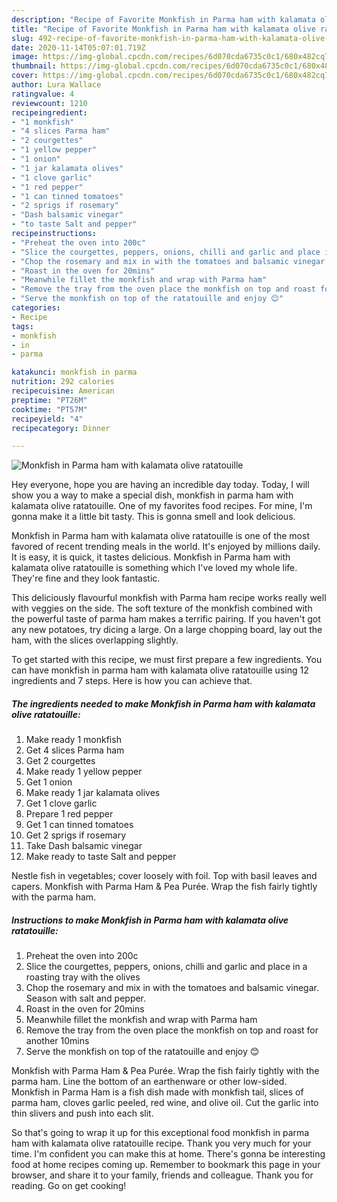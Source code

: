 ```yaml
---
description: "Recipe of Favorite Monkfish in Parma ham with kalamata olive ratatouille"
title: "Recipe of Favorite Monkfish in Parma ham with kalamata olive ratatouille"
slug: 492-recipe-of-favorite-monkfish-in-parma-ham-with-kalamata-olive-ratatouille
date: 2020-11-14T05:07:01.719Z
image: https://img-global.cpcdn.com/recipes/6d070cda6735c0c1/680x482cq70/monkfish-in-parma-ham-with-kalamata-olive-ratatouille-recipe-main-photo.jpg
thumbnail: https://img-global.cpcdn.com/recipes/6d070cda6735c0c1/680x482cq70/monkfish-in-parma-ham-with-kalamata-olive-ratatouille-recipe-main-photo.jpg
cover: https://img-global.cpcdn.com/recipes/6d070cda6735c0c1/680x482cq70/monkfish-in-parma-ham-with-kalamata-olive-ratatouille-recipe-main-photo.jpg
author: Lura Wallace
ratingvalue: 4
reviewcount: 1210
recipeingredient:
- "1 monkfish"
- "4 slices Parma ham"
- "2 courgettes"
- "1 yellow pepper"
- "1 onion"
- "1 jar kalamata olives"
- "1 clove garlic"
- "1 red pepper"
- "1 can tinned tomatoes"
- "2 sprigs if rosemary"
- "Dash balsamic vinegar"
- "to taste Salt and pepper"
recipeinstructions:
- "Preheat the oven into 200c"
- "Slice the courgettes, peppers, onions, chilli and garlic and place in a roasting tray with the olives"
- "Chop the rosemary and mix in with the tomatoes and balsamic vinegar. Season with salt and pepper."
- "Roast in the oven for 20mins"
- "Meanwhile fillet the monkfish and wrap with Parma ham"
- "Remove the tray from the oven place the monkfish on top and roast for another 10mins"
- "Serve the monkfish on top of the ratatouille and enjoy 😊"
categories:
- Recipe
tags:
- monkfish
- in
- parma

katakunci: monkfish in parma 
nutrition: 292 calories
recipecuisine: American
preptime: "PT26M"
cooktime: "PT57M"
recipeyield: "4"
recipecategory: Dinner

---
```



![Monkfish in Parma ham with kalamata olive ratatouille](https://img-global.cpcdn.com/recipes/6d070cda6735c0c1/680x482cq70/monkfish-in-parma-ham-with-kalamata-olive-ratatouille-recipe-main-photo.jpg)

Hey everyone, hope you are having an incredible day today. Today, I will show you a way to make a special dish, monkfish in parma ham with kalamata olive ratatouille. One of my favorites food recipes. For mine, I'm gonna make it a little bit tasty. This is gonna smell and look delicious.

Monkfish in Parma ham with kalamata olive ratatouille is one of the most favored of recent trending meals in the world. It's enjoyed by millions daily. It is easy, it is quick, it tastes delicious. Monkfish in Parma ham with kalamata olive ratatouille is something which I've loved my whole life. They're fine and they look fantastic.

This deliciously flavourful monkfish with Parma ham recipe works really well with veggies on the side. The soft texture of the monkfish combined with the powerful taste of parma ham makes a terrific pairing. If you haven&#39;t got any new potatoes, try dicing a large. On a large chopping board, lay out the ham, with the slices overlapping slightly.


To get started with this recipe, we must first prepare a few ingredients. You can have monkfish in parma ham with kalamata olive ratatouille using 12 ingredients and 7 steps. Here is how you can achieve that.

<!--inarticleads1-->

##### The ingredients needed to make Monkfish in Parma ham with kalamata olive ratatouille:

1. Make ready 1 monkfish
1. Get 4 slices Parma ham
1. Get 2 courgettes
1. Make ready 1 yellow pepper
1. Get 1 onion
1. Make ready 1 jar kalamata olives
1. Get 1 clove garlic
1. Prepare 1 red pepper
1. Get 1 can tinned tomatoes
1. Get 2 sprigs if rosemary
1. Take Dash balsamic vinegar
1. Make ready to taste Salt and pepper


Nestle fish in vegetables; cover loosely with foil. Top with basil leaves and capers. Monkfish with Parma Ham &amp; Pea Purée. Wrap the fish fairly tightly with the parma ham. 

<!--inarticleads2-->

##### Instructions to make Monkfish in Parma ham with kalamata olive ratatouille:

1. Preheat the oven into 200c
1. Slice the courgettes, peppers, onions, chilli and garlic and place in a roasting tray with the olives
1. Chop the rosemary and mix in with the tomatoes and balsamic vinegar. Season with salt and pepper.
1. Roast in the oven for 20mins
1. Meanwhile fillet the monkfish and wrap with Parma ham
1. Remove the tray from the oven place the monkfish on top and roast for another 10mins
1. Serve the monkfish on top of the ratatouille and enjoy 😊


Monkfish with Parma Ham &amp; Pea Purée. Wrap the fish fairly tightly with the parma ham. Line the bottom of an earthenware or other low-sided. Monkfish in Parma Ham is a fish dish made with monkfish tail, slices of parma ham, cloves garlic peeled, red wine, and olive oil. Cut the garlic into thin slivers and push into each slit. 

So that's going to wrap it up for this exceptional food monkfish in parma ham with kalamata olive ratatouille recipe. Thank you very much for your time. I'm confident you can make this at home. There's gonna be interesting food at home recipes coming up. Remember to bookmark this page in your browser, and share it to your family, friends and colleague. Thank you for reading. Go on get cooking!

